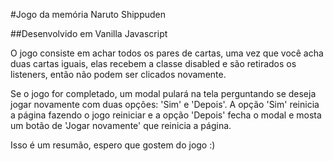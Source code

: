 #Jogo da memória Naruto Shippuden

##Desenvolvido em Vanilla Javascript

O jogo consiste em achar todos os pares de cartas, uma vez que você acha duas cartas iguais, elas recebem a classe disabled e são retirados os listeners, então não podem ser clicados novamente.

Se o jogo for completado, um modal pulará na tela perguntando se deseja jogar novamente com duas opções: 'Sim' e 'Depois'. A opção 'Sim' reinicia a página fazendo o jogo reiniciar e a opção 'Depois' fecha o modal e mosta um botão de 'Jogar novamente' que reinicia a página. 

Isso é um resumão, espero que gostem do jogo :)